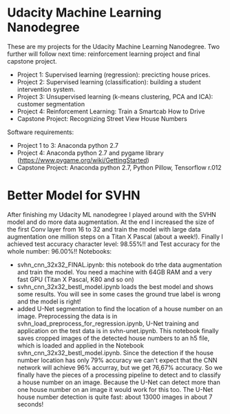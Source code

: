 # Udacity Machine Learning Nanodegree

These are my projects for the Udacity Machine Learning Nanodegree. Two further will follow next time: reinforcement learning project
and final capstone project.

- Project 1: Supervised learning (regression): precicting house prices.
- Project 2: Supervised learning (classification): building a student intervention system.
- Project 3: Unsupervised learning (k-means clustering, PCA and ICA): customer segmentation
- Project 4: Reinforcement Learning: Train a Smartcab How to Drive
- Capstone Project: Recognizing Street View House Numbers

Software requirements:
- Project 1 to 3: Anaconda python 2.7
- Project 4: Anaconda python 2.7 and pygame library (https://www.pygame.org/wiki/GettingStarted)
- Capstone Project: Anaconda python 2.7, Python Pillow, Tensorflow r.012


# Better Model for SVHN
After finishing my Udacity ML nanodegree I played around with the SVHN model and do more data augmentation. At the end I increased the size of the first Conv layer from 16 to 32 and train the model with large data augmentation one million steps  on a Titan X Pascal (about a week!). Finally I achieved test accuracy character level: 98.55%!! and Test accuracy for the whole number: 96.00%!! Notebooks:
- svhn_cnn_32x32_FINAL.ipynb: this notebook do trhe data augmentation and train the model. You need a machine with 64GB RAM and a very fast GPU (Titan X Pascal, K80 and so on)
- svhn_cnn_32x32_bestl_model.ipynb loads the best model and shows some results.  You will see in some cases the ground true label is wrong and the model is right!
- added U-Net segmentation to find the location of a house number on an image. Preprocessing the data is in svhn_load_preprocess_for_regression.ipynb, U-Net training and application on the test data is in svhn-unet.ipynb. This notebook finally saves cropped images of the detected house numbers to an h5 file, which is loaded and applied in the Notebook svhn_cnn_32x32_bestl_model.ipynb. Since the detection if the house number location has only 79% accuracy we can't expect that the CNN network will achieve 96% accurray, but we get 76,67% accuracy. So we finally have the pieces of a processing pipeline to detect and to classify a house number on an image. Because the U-Net can detect more than one house number on an image it would work for this too.  The U-Net house number detection is quite fast: about 13000 images in about 7 seconds!
